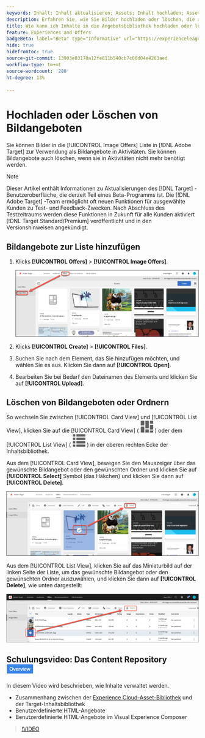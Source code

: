 ```yaml
---
keywords: Inhalt; Inhalt aktualisieren; Assets; Inhalt hochladen; Asset hochladen; Inhalt löschen
description: Erfahren Sie, wie Sie Bilder hochladen oder löschen, die als Bildangebote verwendet werden.
title: Wie kann ich Inhalte in die Angebotsbibliothek hochladen oder löschen?
feature: Experiences and Offers
badgeBeta: label="Beta" type="Informative" url="https://experienceleague.adobe.com/docs/target/using/introduction/intro.html?lang=de#beta newtab=true" tooltip="Was sind Beta-Funktionen in  [!DNL Adobe Target]?"
hide: true
hidefromtoc: true
source-git-commit: 13903e03178a12fe811b540cb7c00d04e4263aed
workflow-type: tm+mt
source-wordcount: '280'
ht-degree: 13%

---
```


# Hochladen oder Löschen von Bildangeboten

Sie können Bilder in die [!UICONTROL Image Offers] Liste in [!DNL Adobe Target] zur Verwendung als Bildangebote in Aktivitäten. Sie können Bildangebote auch löschen, wenn sie in Aktivitäten nicht mehr benötigt werden.

>[!NOTE]
>
>Dieser Artikel enthält Informationen zu Aktualisierungen des [!DNL Target] -Benutzeroberfläche, die derzeit Teil eines Beta-Programms ist. Die [!DNL Adobe Target] -Team ermöglicht oft neuen Funktionen für ausgewählte Kunden zu Test- und Feedback-Zwecken. Nach Abschluss des Testzeitraums werden diese Funktionen in Zukunft für alle Kunden aktiviert [!DNL Target Standard/Premium] veröffentlicht und in den Versionshinweisen angekündigt.

## Bildangebote zur Liste hinzufügen

1. Klicks **[!UICONTROL Offers]** > **[!UICONTROL Image Offers]**.

   ![Angebote > Bildangebote](/help/main/c-experiences/c-manage-content/assets/image-offers-tab-new.png)

1. Klicks **[!UICONTROL Create]** > **[!UICONTROL Files]**.
1. Suchen Sie nach dem Element, das Sie hinzufügen möchten, und wählen Sie es aus. Klicken Sie dann auf **[!UICONTROL Open]**.
1. Bearbeiten Sie bei Bedarf den Dateinamen des Elements und klicken Sie auf **[!UICONTROL Upload]**.

## Löschen von Bildangeboten oder Ordnern

So wechseln Sie zwischen [!UICONTROL Card View] und [!UICONTROL List View], klicken Sie auf die [!UICONTROL Card View] ( ![Symbol für Kartenansicht](/help/main/c-experiences/c-manage-content/assets/icon-tile.png) ) oder dem [!UICONTROL List View] ( ![Symbol für Listenansicht](/help/main/c-experiences/c-manage-content/assets/icon-list-view.png) ) in der oberen rechten Ecke der Inhaltsbibliothek.

Aus dem [!UICONTROL Card View], bewegen Sie den Mauszeiger über das gewünschte Bildangebot oder den gewünschten Ordner und klicken Sie auf **[!UICONTROL Select]** Symbol (das Häkchen) und klicken Sie dann auf **[!UICONTROL Delete]**.

![Angebot aus Kartenansicht löschen](/help/main/c-experiences/c-manage-content/assets/delete-card-view.png)

Aus dem [!UICONTROL List View], klicken Sie auf das Miniaturbild auf der linken Seite der Liste, um das gewünschte Bildangebot oder den gewünschten Ordner auszuwählen, und klicken Sie dann auf **[!UICONTROL Delete]**, wie unten dargestellt:

![Ausgewähltes Element löschen](/help/main/c-experiences/c-manage-content/assets/delete-image-offer.png)

## Schulungsvideo: Das Content Repository ![Übersichtszeichen](/help/main/assets/overview.png)

In diesem Video wird beschrieben, wie Inhalte verwaltet werden.

* Zusammenhang zwischen der [Experience Cloud-Asset-Bibliothek](https://experienceleague.adobe.com/docs/core-services/interface/assets/creative-cloud.html) und der Target-Inhaltsbibliothek
* Benutzerdefinierte HTML-Angebote
* Benutzerdefinierte HTML-Angebote im Visual Experience Composer

>[!VIDEO](https://video.tv.adobe.com/v/17387)